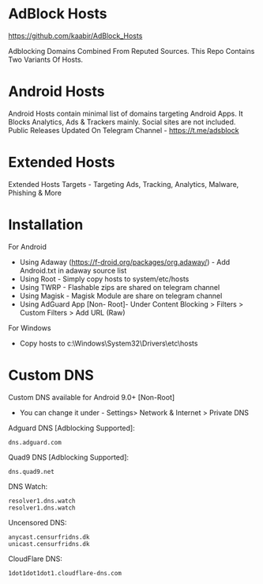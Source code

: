AdBlock Hosts
==========
https://github.com/kaabir/AdBlock_Hosts

Adblocking Domains Combined From Reputed Sources. This Repo Contains Two Variants Of Hosts.

# Android Hosts
Android Hosts contain minimal list of domains targeting Android Apps. It Blocks Analytics, Ads & Trackers mainly. Social sites are not included.
Public Releases Updated On Telegram Channel - https://t.me/adsblock

# Extended Hosts
Extended Hosts Targets - Targeting Ads, Tracking, Analytics, Malware, Phishing & More

# Installation
For Android 
- Using Adaway (https://f-droid.org/packages/org.adaway/) - Add Android.txt in adaway source list
- Using Root - Simply copy hosts to system/etc/hosts
- Using TWRP - Flashable zips are shared on telegram channel
- Using Magisk - Magisk Module are share on telegram channel
- Using AdGuard App [Non- Root]- Under Content Blocking > Filters > Custom Filters > Add URL (Raw)

For Windows 
- Copy hosts to c:\Windows\System32\Drivers\etc\hosts

# Custom DNS
Custom DNS available for Android 9.0+ [Non-Root]
- You can change it under - Settings> Network & Internet > Private DNS


Adguard DNS [Adblocking Supported]:

	dns.adguard.com
Quad9 DNS [Adblocking Supported]:

	dns.quad9.net
DNS Watch:

	resolver1.dns.watch
	resolver1.dns.watch
Uncensored DNS:

	anycast.censurfridns.dk
	unicast.censurfridns.dk
CloudFlare DNS:

	1dot1dot1dot1.cloudflare-dns.com
